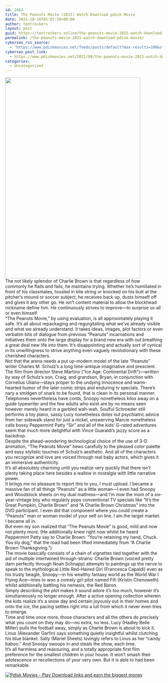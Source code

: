 ```yaml
---
id: 2463
title: The Peanuts Movie (2015) Watch Download pdisk Movie
date: 2021-10-16T05:07:54+00:00
author: tentrockers
layout: post
guid: https://tentrockers.online/the-peanuts-movie-2015-watch-download-pdisk-movie/
permalink: /the-peanuts-movie-2015-watch-download-pdisk-movie/
cyberseo_rss_source:
  - 'https://www.pdiskmovies.net/feeds/posts/default?max-results=100&start-index=201'
cyberseo_post_link:
  - https://www.pdiskmovies.net/2021/09/the-peanuts-movie-2015-watch-download.html
categories:
  - Uncategorized
---
```

<div class="separator">
  <a href="https://1.bp.blogspot.com/-wfLP9eSmaTA/YU_-TR2O2tI/AAAAAAAAAV0/BVouN0Qil6wet0qxbU7nmX-AmBhibyi1wCLcBGAsYHQ/s720/cd.jpg" imageanchor="1"><img loading="lazy" border="0" data-original-height="720" data-original-width="486" height="640" src="https://1.bp.blogspot.com/-wfLP9eSmaTA/YU_-TR2O2tI/AAAAAAAAAV0/BVouN0Qil6wet0qxbU7nmX-AmBhibyi1wCLcBGAsYHQ/w432-h640/cd.jpg" width="432" /></a>
</div>



<div>
  <div>
    <span>The not likely splendor of Charlie Brown is that regardless of how commonly he flails and fails, he maintains trying. Whether he’s humiliated in front of his classmates, tousled in kite string or knocked on his butt at the pitcher’s mound or soccer subject, he receives back up, dusts himself off and gives it any other go. He isn’t content material to allow the blockhead nickname define him. He continuously strives to improve—to surprise us all or even himself.</span>
  </div>
  
  <div>
    <span>“The Peanuts Movie,” by using evaluation, is all approximately playing it safe. It’s all about repackaging and regurgitating what we’ve already visible and what we already understand. It takes ideas, images, plot factors or even verbatim bits of dialogue from previous “Peanuts” incarnations and initiatives them onto the large display for a brand new era with out breathing a great deal new life into them. It’s disappointing and actually sort of cynical in its unwillingness to strive anything even vaguely revolutionary with these cherished characters.</span>
  </div>
  
  <div>
    <span>Not that the arena needs a put up-modern model of the late “Peanuts” writer Charles M. Schulz’s a long time-antique imaginative and prescient. The film from director Steve Martino (“Ice Age: Continental Drift”)—written by way of Schulz’s son, Craig, and grandson, Bryan, in conjunction with Cornelius Uliano—stays proper to the undying innocence and warm-hearted humor of the later comic strips and enduring tv specials. There’s nary a smidgen of snark to be found, that is clean in its personal manner.</span>
  </div>
  
  <div>
    <span>Telephones nevertheless have cords, Snoopy nonetheless kilos away on a guide typewriter and the few adults who exist are by no means seen however merely heard in a garbled wah-wah. Soulful Schroeder still performs a toy piano, sassy Lucy nonetheless doles out psychiatric advice from her sidewalk stand for just a nickel, unswerving Marcie nonetheless calls bossy Peppermint Patty “Sir” and all of the kids’ G-rated adventures seem that much more delightful with Vince Guaraldi’s jazzy score as a backdrop.</span>
  </div>
  
  <div>
    <span>Despite the ahead-wondering technological choice of the use of 3-D animation, “The Peanuts Movie” hews carefully to the pleased color palette and easy stylistic touches of Schulz’s aesthetic. And all of the characters you recognize and love are voiced through real baby actors, which gives it an immersive authenticity.</span>
  </div>
  
  <div>
    <span>It’s all absolutely charming until you realize very quickly that there isn’t plenty taking place here besides a wallow in nostalgia with little narrative power.</span>
  </div>
  
  <div>
    <span>It brings me no pleasure to report this to you, I must upload. I became a massive fan of all things “Peanuts” as a little woman—I even had Snoopy and Woodstock sheets on my dual mattress—and I’m now the mom of a six-year-vintage boy who regularly pops conventional TV specials like “It’s the Great Pumpkin, Charlie Brown” and “A Charlie Brown Christmas” into the DVD participant. I even did that component where you could create a “Peanuts” man or woman model of your self on line. I am the target market. I became all in.</span>
  </div>
  
  <div>
    <span>But even my son realized that “The Peanuts Movie” is good, mild and now not plenty more. (He additionally knew right now whilst he heard Peppermint Patty say to Charlie Brown: “You’re retaining my hand, Chuck. You sly dog,” that the road had been lifted immediately from “A Charlie Brown Thanksgiving.”)</span>
  </div>
  
  <div>
    <span>The movie basically consists of a chain of vignettes tied together with the aid of multiple intertwined through-strains: Charlie Brown (voiced pretty darn perfectly through Noah Schnapp) attempts to paintings up the nerve to speak to the mythological Little Red-Haired Girl (Francesca Capaldi) even as his trusty beagle, Snoopy—in his wealthy fantasy world as the World War I Flying Ace—tries to woo a comely girl pilot named Fifi (Kristin Chenoweth) whilst additionally battling his nemesis, the Red Baron.</span>
  </div>
  
  <div>
    <span>Simply describing the plot makes it sound adore it’s too much, however it’s simultaneously no longer enough. After a active opening collection wherein the kids realize it’s a snow day and certain joyously out in their homes and onto the ice, the pacing settles right into a lull from which it never even tries to emerge.</span>
  </div>
  
  <div>
    <span>Time and time once more, those characters and all the others do precisely what you count on they may do—no extra, no less. Lucy (Hadley Belle Miller) pulls the football away, simply as Charlie Brown is about to kick it. Linus (Alexander Garfin) says something quietly insightful whilst clutching his blue blanket. Sally (Mariel Sheets) lovingly refers to Linus as her “candy baboo.” And Snoopy swoops in and steals the show, each time.</span>
  </div>
  
  <div>
    <span>It’s all harmless and reassuring, and a totally appropriate first film preference for the smallest children in your house. It won’t smash their adolescence or recollections of your very own. But it is able to had been remarkable.</span>
  </div>
</div>

[![](https://1.bp.blogspot.com/-a93bp85aB6g/YUXjACCiX3I/AAAAAAAAbQE/GHmPI7h0af0tqn6tYzd0cdrDv9Hu9LUSACLcBGAsYHQ/s16000/Play_it_New-removebg-preview.png "Pdisk Movies - Play Download links and earn the biggest money")](https://kofilink.com/1/bnYybHU1MDAweWV0?dn=1)